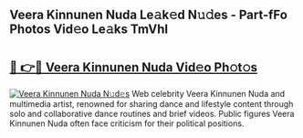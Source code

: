 ## Veera Kinnunen Nuda Le𝚊k𝚎d N𝚞𝚍es - Part-fFo Photos Vid𝚎o Le𝚊ks TmVhI

# <h2><a href="http://fbb98d.evod.top/?m=Veera+Kinnunen+Nuda">🔗 👉🔴 Veera Kinnunen Nuda Vid𝚎o Ph𝚘t𝚘s</a></h2>

[![Veera Kinnunen Nuda N𝚞d𝚎s](https://i.imgur.com/8V9OHl7.gif)](http://fbb98d.evod.top/?m=Veera+Kinnunen+Nuda)
Web celebrity Veera Kinnunen Nuda and multimedia artist, renowned for sharing dance and lifestyle content through solo and collaborative dance routines and brief videos. Public figures Veera Kinnunen Nuda often face criticism for their political positions. 
